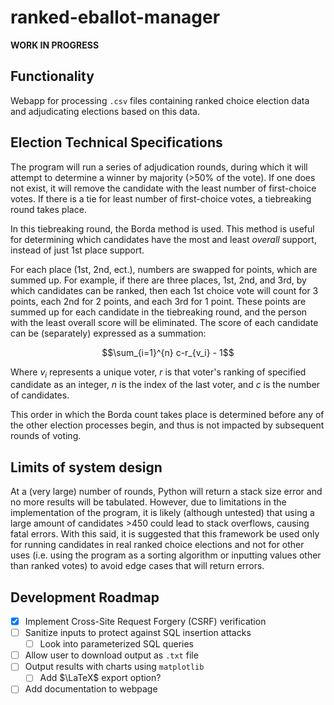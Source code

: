 # ranked-eballot-manager
**WORK IN PROGRESS**
## Functionality

Webapp for processing `.csv` files containing ranked choice election data and adjudicating elections based on this data.

## Election Technical Specifications

The program will run a series of adjudication rounds, during which it will attempt to determine a winner by majority (>50% of the vote). If one does not exist, it will remove the candidate with the least number of first-choice votes. If there is a tie for least number of first-choice votes, a tiebreaking round takes place.

In this tiebreaking round, the Borda method is used. This method is useful for determining which candidates have the most and least *overall* support, instead of just 1st place support.

For each place (1st, 2nd, ect.), numbers are swapped for points, which are summed up. For example, if there are three places, 1st, 2nd, and 3rd, by which candidates can be ranked, then each 1st choice vote will count for 3 points, each 2nd for 2 points, and each 3rd for 1 point. These points are summed up for each candidate in the tiebreaking round, and the person with the least overall score will be eliminated. The score of each candidate can be (separately) expressed as a summation:

$$\sum_{i=1}^{n} c-r_{v_i} - 1$$

Where $v_i$ represents a unique voter, $r$ is that voter's ranking of specified candidate as an integer, $n$ is the index of the last voter, and $c$ is the number of candidates.

This order in which the Borda count takes place is determined before any of the other election processes begin, and thus is not impacted by subsequent rounds of voting.

## Limits of system design

At a (very large) number of rounds, Python will return a stack size error and no more results will be tabulated. However, due to limitations in the implementation of the program, it is likely (although untested) that using a large amount of candidates >450 could lead to stack overflows, causing fatal errors. With this said, it is suggested that this framework be used only for running candidates in real ranked choice elections and not for other uses (i.e. using the program as a sorting algorithm or inputting values other than ranked votes) to avoid edge cases that will return errors.

## Development Roadmap

- [x] Implement Cross-Site Request Forgery (CSRF) verification
- [ ] Sanitize inputs to protect against SQL insertion attacks
  - [ ] Look into parameterized SQL queries
- [ ] Allow user to download output as `.txt` file
- [ ] Output results with charts using `matplotlib`
  - [ ] Add $\LaTeX$ export option?
- [ ] Add documentation to webpage
